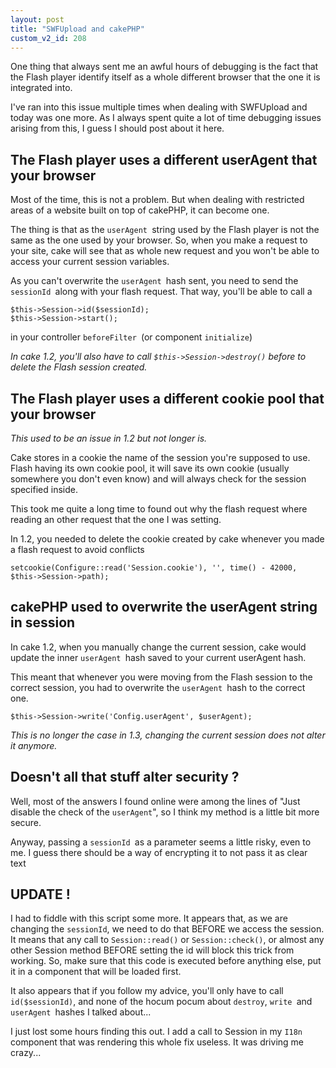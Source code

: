 ```yaml
---
layout: post
title: "SWFUpload and cakePHP"
custom_v2_id: 208
---
```


One thing that always sent me an awful hours of debugging is the fact that the
Flash player identify itself as a whole different browser that the one it is
integrated into.

I've ran into this issue multiple times when dealing with SWFUpload and today
was one more. As I always spent quite a lot of time debugging issues arising
from this, I guess I should post about it here.

## The Flash player uses a different userAgent that your browser

Most of the time, this is not a problem. But when dealing with restricted
areas of a website built on top of cakePHP, it can become one.

The thing is that as the `userAgent `string used by the Flash player is not
the same as the one used by your browser. So, when you make a request to your
site, cake will see that as whole new request and you won't be able to access
your current session variables.

As you can't overwrite the `userAgent `hash sent, you need to send the
`sessionId `along with your flash request. That way, you'll be able to call a

    
    $this->Session->id($sessionId);  
    $this->Session->start();

in your controller `beforeFilter `(or component `initialize`)

_In cake 1.2, you'll also have to call `$this->Session->destroy()` before to
delete the Flash session created._

## The Flash player uses a different cookie pool that your browser

_This used to be an issue in 1.2 but not longer is._

Cake stores in a cookie the name of the session you're supposed to use. Flash
having its own cookie pool, it will save its own cookie (usually somewhere you
don't even know) and will always check for the session specified inside.

This took me quite a long time to found out why the flash request where
reading an other request that the one I was setting.

In 1.2, you needed to delete the cookie created by cake whenever you made a
flash request to avoid conflicts

    
    setcookie(Configure::read('Session.cookie'), '', time() - 42000, $this->Session->path);  
    

## cakePHP used to overwrite the userAgent string in session

In cake 1.2, when you manually change the current session, cake would update
the inner `userAgent `hash saved to your current userAgent hash.

This meant that whenever you were moving from the Flash session to the correct
session, you had to overwrite the `userAgent `hash to the correct one.

    
    $this->Session->write('Config.userAgent', $userAgent);  
    

_This is no longer the case in 1.3, changing the current session does not
alter it anymore._

## Doesn't all that stuff alter security ?

Well, most of the answers I found online were among the lines of "Just disable
the check of the `userAgent`", so I think my method is a little bit more
secure.

Anyway, passing a `sessionId `as a parameter seems a little risky, even to me.
I guess there should be a way of encrypting it to not pass it as clear text

## UPDATE !

I had to fiddle with this script some more. It appears that, as we are
changing the `sessionId`, we need to do that BEFORE we access the session. It
means that any call to `Session::read()` or `Session::check()`, or almost any
other Session method BEFORE setting the id will block this trick from working.
So, make sure that this code is executed before anything else, put it in a
component that will be loaded first.

It also appears that if you follow my advice, you'll only have to call
`id($sessionId)`, and none of the hocum pocum about `destroy`, `write `and
`userAgent `hashes I talked about...

I just lost some hours finding this out. I add a call to Session in my `I18n
`component that was rendering this whole fix useless. It was driving me
crazy...

